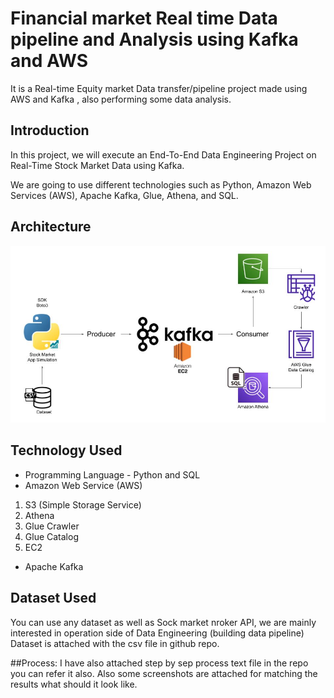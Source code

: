 # Financial market Real time Data pipeline and Analysis using Kafka and AWS
It is a Real-time Equity market Data transfer/pipeline project made using AWS and Kafka , also performing some data analysis.

## Introduction 
In this project, we will execute an End-To-End Data Engineering Project on Real-Time Stock Market Data using Kafka.

We are going to use different technologies such as Python, Amazon Web Services (AWS), Apache Kafka, Glue, Athena, and SQL.

## Architecture 
<img src="Architecture.jpg">

## Technology Used
- Programming Language - Python and SQL
- Amazon Web Service (AWS)
1. S3 (Simple Storage Service)
2. Athena
3. Glue Crawler
4. Glue Catalog
5. EC2
- Apache Kafka


## Dataset Used
You can use any dataset as well as Sock market nroker API, we are mainly interested in operation side of Data Engineering (building data pipeline) 
Dataset is attached with the csv file in github repo.

##Process:
I have also attached step by sep process text file in the repo you can refer it also. 
Also some screenshots are attached for matching the results what should it look like.
